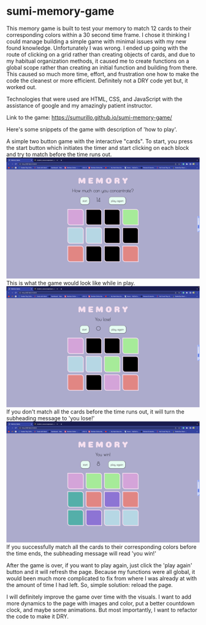 # sumi-memory-game

<Memory>

This memory game is built to test your memory to match 12 cards to their corresponding colors within a 30 second time frame. I chose it thinking I could manage building a simple game with minimal issues with my new found knowledge. Unfortunately I was wrong. 
I ended up going with the route of clicking on a grid rather than creating objects of cards, and due to my habitual organization methods, it caused me to create functions on a global scope rather than creating an initial function and building from there.
This caused so much more time, effort, and frustration one how to make the code the cleanest or more efficient. Definitely not a DRY code yet but, it worked out.

<Technologies Used>
Technologies that were used are HTML, CSS, and JavaScript with the assistance of google and my amazingly patient instructor.

<Getting Started>

Link to the game: https://sumurillo.github.io/sumi-memory-game/

Here's some snippets of the game with description of 'how to play'.

A simple two button game with the interactive "cards". To start, you press the start button which initiates the timer and start clicking on each block and try to match before the time runs out. 
<img src="./images/inplay.png" width="600">
This is what the game would look like while in play.
<img src="./images/you lose.png" width="600">
If you don't match all the cards before the time runs out, it will turn the subheading message to 'you lose!'
<img src="./images/you win.png" width="600">
If you successfully match all the cards to their corresponding colors before the time ends, the subheading message will read 'you win!'

After the game is over, if you want to play again, just click the 'play again' button and it will refresh the page. Because my functions were all global, it would been much more complicated to fix from where I was already at with the amount of time I had left. So, simple solution: reload the page.

<Next Steps>
I will definitely improve the game over time with the visuals. I want to add more dynamics to the page with images and color, put a better countdown clock, and maybe some animations. But most importantly, I want to refactor the code to make it DRY.